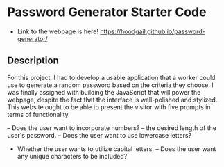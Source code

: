 # Password Generator Starter Code

-   Link to the webpage is here! https://hoodgail.github.io/password-generator/

## Description

For this project, I had to develop a usable application that a worker could use to generate a random password based on the criteria they choose. I was finally assigned with building the JavaScript that will power the webpage, despite the fact that the interface is well-polished and stylized. This website ought to be able to present the visitor with five prompts in terms of functionality.

– Does the user want to incorporate numbers?
– the desired length of the user's password.
– Does the user want to use lowercase letters?

-   Whether the user wants to utilize capital letters.
    – Does the user want any unique characters to be included?
